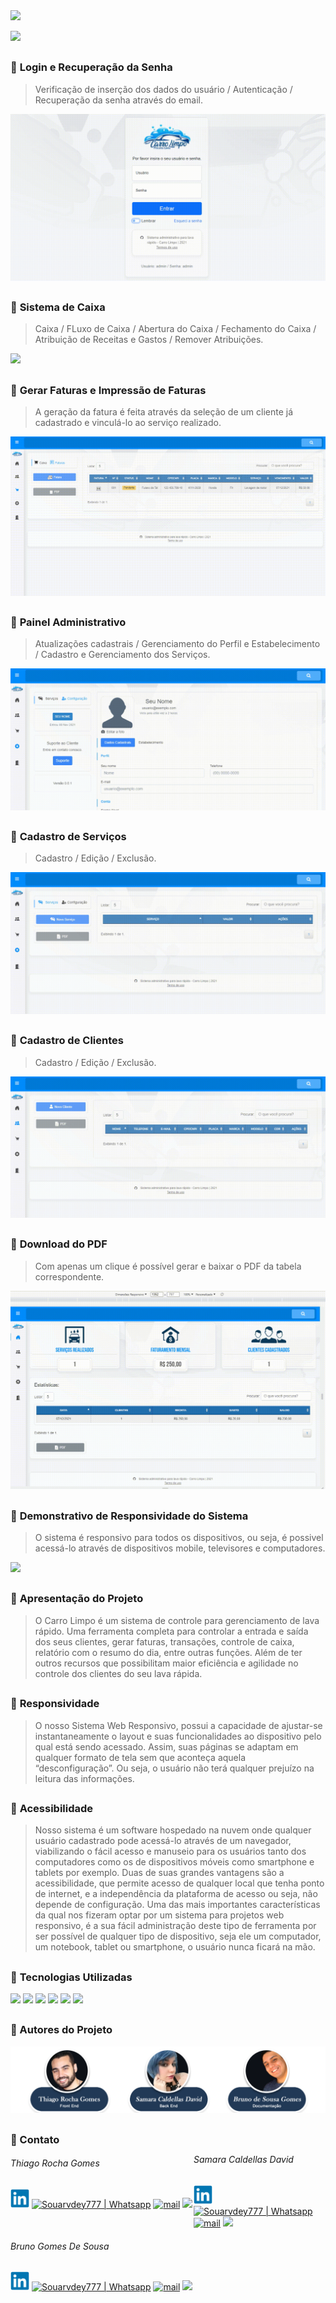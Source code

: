 <img src="https://i.ibb.co/61RWKLS/carolimpo.gif">

<a href="http://carrolimpo.epizy.com/index.html"><img src="https://i.ibb.co/ygxHVtM/DEMO2.png"></a>

##
###  🔷 **Login e Recuperação da Senha** 
> Verificação de inserção dos dados do usuário / Autenticação / Recuperação da senha através do email.
<img src="https://github.com/trgomes92/host/blob/main/login%20novo.gif">


##
###  🔷 **Sistema de Caixa** 
>  Caixa / FLuxo de Caixa / Abertura do Caixa / Fechamento do Caixa / Atribuição de Receitas e Gastos / Remover Atribuições.
<img src="https://github.com/trgomes92/host/blob/main/caixa.gif">

##
###  🔷 **Gerar Faturas e Impressão de Faturas** 
> A geração da fatura é feita através da seleção de um cliente já cadastrado e vinculá-lo ao serviço realizado.
<img src="https://github.com/trgomes92/host/blob/main/faturas.gif">

##
###  🔷 **Painel Administrativo** 
>  Atualizações cadastrais / Gerenciamento do Perfil e Estabelecimento / Cadastro e Gerenciamento dos Serviços.
<img src="https://github.com/trgomes92/host/blob/main/administrador.gif">

##
###  🔷 **Cadastro de Serviços** 
> Cadastro / Edição / Exclusão. 
<img src="https://github.com/trgomes92/host/blob/main/servi%C3%A7os.gif">

##
###  🔷 **Cadastro de Clientes** 
> Cadastro / Edição / Exclusão. 
<img src="https://github.com/trgomes92/host/blob/main/cliente.gif">

##
###  🔷 **Download do PDF** 
> Com apenas um clique é possível gerar e baixar o PDF da tabela correspondente. 
<img src="https://github.com/trgomes92/host/blob/main/PDF.gif">


##
###  🔷 **Demonstrativo de Responsividade do Sistema** 
> O sistema é responsivo para todos os dispositivos, ou seja, é possivel acessá-lo através de dispositivos mobile, televisores e computadores. 
<img src="https://github.com/trgomes92/host/blob/main/responsividade.gif">

<!-- Apresentação -->
##
###  🔷 **Apresentação do Projeto** 

> O Carro Limpo é um sistema de controle para gerenciamento de lava rápido. Uma ferramenta completa para controlar a entrada e saída dos seus clientes, gerar faturas, transações, controle de caixa, relatório com o resumo do dia, entre outras funções. Além de ter outros recursos que possibilitam maior eficiência e agilidade no controle dos clientes do seu lava rápida.

<!-- Responsividade -->
##
###  🔹 **Responsividade** 

> O nosso Sistema Web Responsivo, possui a capacidade de ajustar-se instantaneamente o layout e suas funcionalidades ao dispositivo pelo qual está sendo acessado. Assim, suas páginas se adaptam em qualquer formato de tela sem que aconteça aquela “desconfiguração”. Ou seja, o usuário não terá qualquer prejuízo na leitura das informações.


<!-- Acessibilidade -->
##
###  🔹 **Acessibilidade** 

> Nosso sistema é um software hospedado na nuvem onde qualquer usuário cadastrado pode acessá-lo através de um navegador, viabilizando o fácil acesso e manuseio para os usuários tanto dos computadores como os de dispositivos móveis como smartphone e tablets por exemplo. Duas de suas grandes vantagens são a acessibilidade, que permite acesso de qualquer local que tenha ponto de internet, e a independência da plataforma de acesso ou seja, não depende de configuração.
Uma das mais importantes características da qual nos fizeram optar por um sistema para projetos web responsivo, é a sua fácil administração deste tipo de ferramenta por ser possível de qualquer tipo de dispositivo, seja ele um computador, um notebook, tablet ou smartphone, o usuário nunca ficará na mão.




<!-- Tecnologias Utilizadas -->
##
 ###  🔹 **Tecnologias Utilizadas** 

<img src = "https://img.shields.io/badge/-HTML5-E34F26?style=flat&logo=html5&logoColor=white">  <img src = "https://img.shields.io/badge/-CSS3-1572B6?style=flat&logo=css3&logoColor=white">
<img src="https://img.shields.io/badge/-JavaScript-eed718?style=flat&logo=javascript&logoColor=ffffff">
<img src="http://img.shields.io/badge/-Git-F1502F?style=flat&logo=git&logoColor=FFFFFF"> 
<img src="http://img.shields.io/badge/-Github-000000?style=flat&logo=github&logoColor=FFFFFF">
<img src="http://img.shields.io/badge/-VS%20Code-007ACC?style=flat&logo=visual%20studio%20code&logoColor=white">

 <!-- Informações dos Autores -->
##
###   🔹 Autores do Projeto 
<img src = "https://github.com/trgomes92/host/blob/main/contato2.fw.png">

 <!-- Informações de Contato -->
##
###   🔹 Contato

<div>
<div><h6> Thiago Rocha Gomes </h6>
<a href="https://www.linkedin.com/in/trgomes92/"><img  alt="Souarvdey777 | LinkedIn" width="30px"
src="https://github.com/devicons/devicon/blob/master/icons/linkedin/linkedin-original.svg" /></a>
  <a href="https://wa.me/+5521979569389"><img  alt="Souarvdey777 | Whatsapp" width="29px"  src="https://1.bp.blogspot.com/-m8oifiCYyqc/WvI0FdiW4gI/AAAAAAAAH1Q/DY6EpI3la1Mi4I_WgXVyURIbooY-7UfPACLcBGAs/s1600/whatsapp-icon-png-iconfinder.png"/></a>
  <a href="https://mail.google.com/mail/?view=cm&fs=1&to=trgomes92@gmail.com&su=&body=&bcc="><img  src="https://imagepng.org/wp-content/uploads/2018/03/gmail-cone-icon.png" width="40px" alt="mail"></a> 
  <a href="https://github.com/trgomes92"><img   width="71px" src="https://encrypted-tbn0.gstatic.com/images?q=tbn:ANd9GcRjdc4m8CBg_kIo4Hx_eG9oKIDEJabxZlP1-nupsAz87Sq7bnSCc-ydzfo2NSP8YmOxlVk&usqp=CAU"/></a></div>
<div style="margin-top: -108px; margin-left: 293px;"><h6> Samara Caldellas David </h6>
<a href="https://www.linkedin.com/in/samara-david/"><img  alt="Souarvdey777 | LinkedIn" width="30px"
src="https://github.com/devicons/devicon/blob/master/icons/linkedin/linkedin-original.svg" /></a>
<a href="https://wa.me/+5524998444394"><img  alt="Souarvdey777 | Whatsapp" width="29px"  src="https://1.bp.blogspot.com/-m8oifiCYyqc/WvI0FdiW4gI/AAAAAAAAH1Q/DY6EpI3la1Mi4I_WgXVyURIbooY-7UfPACLcBGAs/s1600/whatsapp-icon-png-iconfinder.png"/></a>
<a href="https://mail.google.com/mail/?view=cm&fs=1&to=sam.caldellas@gmail.com&su=&body=&bcc="><img  src="https://imagepng.org/wp-content/uploads/2018/03/gmail-cone-icon.png" width="40px" alt="mail"></a> 
<a href="https://github.com/echo-noise"><img width="71px" src="https://encrypted-tbn0.gstatic.com/images?q=tbn:ANd9GcRjdc4m8CBg_kIo4Hx_eG9oKIDEJabxZlP1-nupsAz87Sq7bnSCc-ydzfo2NSP8YmOxlVk&usqp=CAU"/></a></div>
<div><h6> Bruno Gomes De Sousa </h6>     
<a href="https://www.linkedin.com/in/bruf1/"><img  alt="Souarvdey777 | LinkedIn" width="30px"
src="https://github.com/devicons/devicon/blob/master/icons/linkedin/linkedin-original.svg" /></a>
<a href="https://wa.me/+5521968294095"><img  alt="Souarvdey777 | Whatsapp" width="29px"  src="https://1.bp.blogspot.com/-m8oifiCYyqc/WvI0FdiW4gI/AAAAAAAAH1Q/DY6EpI3la1Mi4I_WgXVyURIbooY-7UfPACLcBGAs/s1600/whatsapp-icon-png-iconfinder.png"/></a>
<a href="https://mail.google.com/mail/?view=cm&fs=1&to=brunogomestw@gmail.com&su=&body=&bcc="><img  src="https://imagepng.org/wp-content/uploads/2018/03/gmail-cone-icon.png" width="40px" alt="mail"></a> 
<a href="https://github.com/bgomestw"><img width="71px" src="https://encrypted-tbn0.gstatic.com/images?q=tbn:ANd9GcRjdc4m8CBg_kIo4Hx_eG9oKIDEJabxZlP1-nupsAz87Sq7bnSCc-ydzfo2NSP8YmOxlVk&usqp=CAU"/></a></div>
</div>




